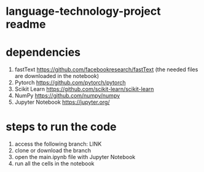 # language-technology-project readme

# dependencies
1. fastText https://github.com/facebookresearch/fastText (the needed files are downloaded in the notebook)
2. Pytorch https://github.com/pytorch/pytorch
3. Scikit Learn https://github.com/scikit-learn/scikit-learn
4. NumPy https://github.com/numpy/numpy
5. Jupyter Notebook https://jupyter.org/

# steps to run the code
1. access the following branch: LINK
2. clone or download the branch
3. open the main.ipynb file with Jupyter Notebook
4. run all the cells in the notebook
